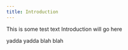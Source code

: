 ```yaml
---
title: Introduction
---
```



This is some test text
Introduction will go here

yadda yadda blah blah
